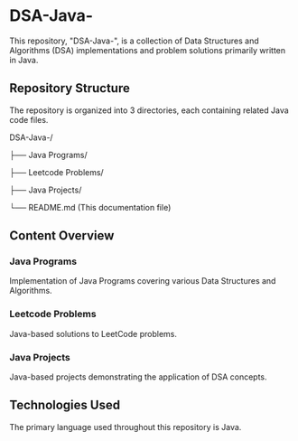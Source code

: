 # DSA-Java-

This repository, "DSA-Java-", is a collection of Data Structures and Algorithms (DSA) implementations and problem solutions primarily written in Java.

## Repository Structure

The repository is organized into 3 directories, each containing related Java code files.




DSA-Java-/

├── Java Programs/

├── Leetcode Problems/

├── Java Projects/

└── README.md (This documentation file)


## Content Overview

### Java Programs

Implementation of Java Programs covering various Data Structures and Algorithms.

### Leetcode Problems

Java-based solutions to LeetCode problems.

### Java Projects

Java-based projects demonstrating the application of DSA concepts.

## Technologies Used

The primary language used throughout this repository is Java.
